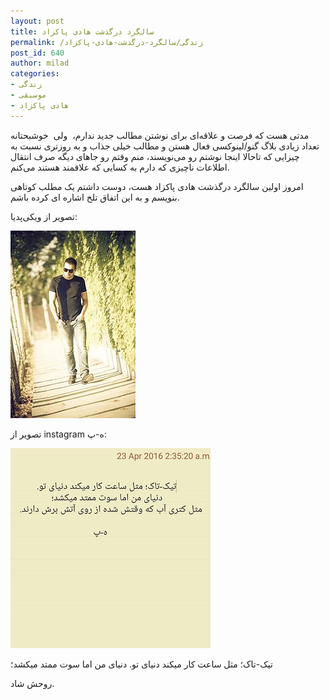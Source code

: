 ```yaml
---
layout: post
title: سالگرد درگذشت هادی پاکزاد
permalink: /زندگی/سالگرد-درگذشت-هادی-پاکزاد
post_id: 640
author: milad
categories: 
- زندگی
- موسیقی
- هادی پاکزاد
---
```


مدتی هست که فرصت و علاقه‌ای برای نوشتن مطالب جدید ندارم،  ولی  خوشبحتانه تعداد زیادی بلاگ گنو/لینوکسی فعال هستن و مطالب خیلی جذاب و به روزتری نسبت به چیزایی که تاحالا اینجا نوشتم رو می‌نویسند، منم وقتم رو جاهای دیگه صرف انتقال اطلاعات ناچیزی که دارم به کسایی که علاقمند هستند می‌کنم.

امروز اولین سالگرد درگذشت هادی پاکزاد هست، دوست داشتم یک مطلب کوتاهی بنویسم و به این اتفاق تلخ اشاره ای کرده باشم.

تصویر از ویکی‌پدیا:

![سالگرد درگذشت هادی پاکزاد](/assets/images/others/Hadipakzad.jpg)


تصویر از instagram ه-پ:


![تیک-تاک؛ مثل ساعت کار میکند دنیای تو. دنیای من اما سوت ممتد میکشد؛](/assets/images/others/hpakzad.png)


تیک-تاک؛ مثل ساعت کار میکند دنیای تو. دنیای من اما سوت ممتد میکشد؛

روحش شاد.